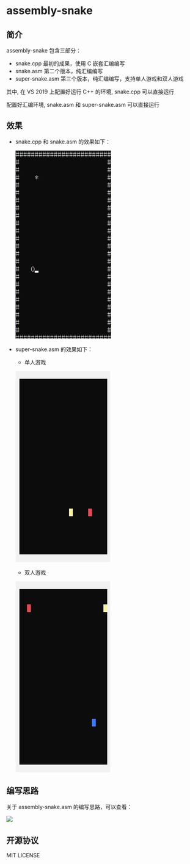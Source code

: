 # assembly-snake

## 简介

assembly-snake 包含三部分：

* snake.cpp
  最初的成果，使用 C 嵌套汇编编写
* snake.asm
  第二个版本，纯汇编编写
* super-snake.asm
  第三个版本，纯汇编编写，支持单人游戏和双人游戏
  
其中, 在 VS 2019 上配置好运行 C++ 的环境, snake.cpp 可以直接运行

配置好汇编环境, snake.asm 和 super-snake.asm 可以直接运行

## 效果

* snake.cpp 和 snake.asm 的效果如下：
  
  ![](./img/snake.jpg)
  
* super-snake.asm 的效果如下：

  * 单人游戏
  
  ![](./img/single-play.jpg)
  
  * 双人游戏

  ![](./img/double-play.jpg)
  
## 编写思路
  
关于 assembly-snake.asm 的编写思路，可以查看：

![](http://layfolk.ltd/notebookDetail?id=2)

## 开源协议

MIT LICENSE

